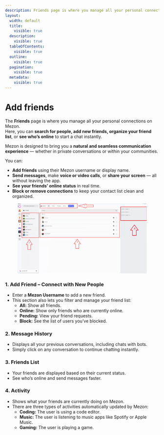 ```yaml
---
description: Friends page is where you manage all your personal connections on Mezon.
layout:
  width: default
  title:
    visible: true
  description:
    visible: true
  tableOfContents:
    visible: true
  outline:
    visible: true
  pagination:
    visible: true
  metadata:
    visible: true
---
```


# Add friends

The **Friends** page is where you manage all your personal connections on Mezon.\
Here, you can **search for people, add new friends, organize your friend list**, or **see who’s online** to start a chat instantly.

Mezon is designed to bring you a **natural and seamless communication experience** — whether in private conversations or within your communities.

You can:

* **Add friends** using their Mezon username or display name.
* **Send messages**, make **voice or video calls**, or **share your screen** — all without leaving the app.
* **See your friends’ online status** in real time.
* **Block or remove connections** to keep your contact list clean and organized.

<figure><img src="../.gitbook/assets/image (98).png" alt=""><figcaption></figcaption></figure>

### **1. Add Friend – Connect with New People**

* Enter a **Mezon Username** to add a new friend.
* This section also lets you filter and manage your friend list:
  * **All:** Show all friends.
  * **Online:** Show only friends who are currently online.
  * **Pending:** View your friend requests.
  * **Block:** See the list of users you’ve blocked.

### **2. Message History**

* Displays all your previous conversations, including chats with bots.
* Simply click on any conversation to continue chatting instantly.

### **3. Friends List**

* Your friends are displayed based on their current status.
* See who’s online and send messages faster.

### **4. Activity**

* Shows what your friends are currently doing on Mezon.
* There are three types of activities automatically updated by Mezon:
  * **Coding:** The user is using a code editor.
  * **Music:** The user is listening to music apps like Spotify or Apple Music.
  * **Gaming:** The user is playing a game.
